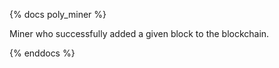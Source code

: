{% docs poly_miner %}

Miner who successfully added a given block to the blockchain. 

{% enddocs %}